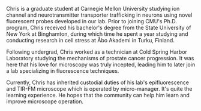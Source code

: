 Chris is a graduate student at Carnegie Mellon University studying ion channel and neurotransmitter transporter trafficking in neurons using novel fluorescent probes developed in our lab. Prior to joining CMU's Ph.D. program, Chris received his bachelor's degree from the State University of New York at Binghamton, during which time he spent a year studying and conducting research in cell stress at Åbo Akademi in Turku, Finland.

Following undergrad, Chris worked as a technician at Cold Spring Harbor Laboratory studying the mechanisms of prostate cancer progression. It was here that his love for microscopy was truly incepted, leading him to later join a lab specializing in fluorescence techniques.

Currently, Chris has inherited custodial duties of his lab's epifluorescence and TIR-FM microscope which is operated by micro-manager. It's quite the learning experience. He hopes that the community can help him learn and improve microscope operation.
